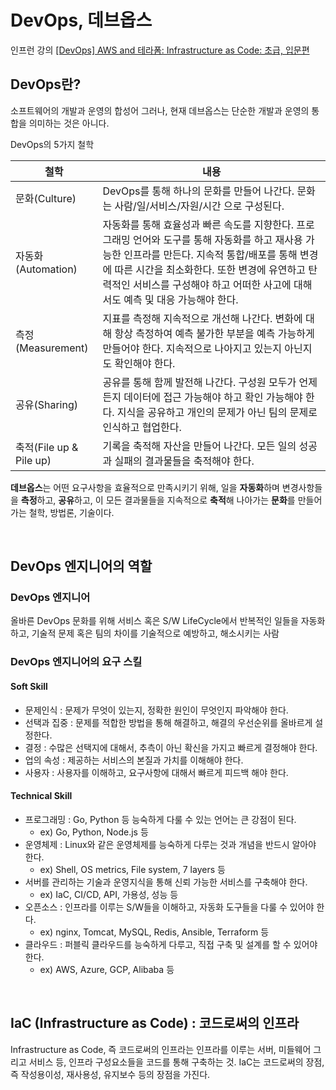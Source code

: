 # DevOps, 데브옵스

인프런 강의 [[DevOps] AWS and 테라폼: Infrastructure as Code: 초급, 입문편](https://www.inflearn.com/course/%EB%8D%B0%EB%B8%8C%EC%98%B5%EC%8A%A4-%ED%85%8C%EB%9D%BC%ED%8F%BC-aws/dashboard)

## DevOps란?

소프트웨어의 개발과 운영의 합성어
그러나, 현재 데브옵스는 단순한 개발과 운영의 통합을 의미하는 것은 아니다.

DevOps의 5가지 철학

| 철학                    | 내용                                                                                                                                                                                                                                                                                   |
| ----------------------- | -------------------------------------------------------------------------------------------------------------------------------------------------------------------------------------------------------------------------------------------------------------------------------------- |
| 문화(Culture)           | DevOps를 통해 하나의 문화를 만들어 나간다. 문화는 사람/일/서비스/자원/시간 으로 구성된다.                                                                                                                                                                                              |
| 자동화(Automation)      | 자동화를 통해 효율성과 빠른 속도를 지향한다. 프로그래밍 언어와 도구를 통해 자동화를 하고 재사용 가능한 인프라를 만든다. 지속적 통합/배포를 통해 변경에 따른 시간을 최소화한다. 또한 변경에 유연하고 탄력적인 서비스를 구성해야 하고 어떠한 사고에 대해서도 예측 및 대응 가능해야 한다. |
| 측정(Measurement)       | 지표를 측정해 지속적으로 개선해 나간다. 변화에 대해 항상 측정하여 예측 불가한 부분을 예측 가능하게 만들어야 한다. 지속적으로 나아지고 있는지 아닌지도 확인해야 한다.                                                                                                                   |
| 공유(Sharing)           | 공유를 통해 함께 발전해 나간다. 구성원 모두가 언제든지 데이터에 접근 가능해야 하고 확인 가능해야 한다. 지식을 공유하고 개인의 문제가 아닌 팀의 문제로 인식하고 협업한다.                                                                                                               |
| 축적(File up & Pile up) | 기록을 축적해 자산을 만들어 나간다. 모든 일의 성공과 실패의 결과물들을 축적해야 한다.                                                                                                                                                                                                  |

**데브옵스**는 어떤 요구사항을 효율적으로 만족시키기 위해, 일을 **자동화**하며 변경사항들을 **측정**하고, **공유**하고, 이 모든 결과물들을 지속적으로 **축적**해 나아가는 **문화**를 만들어가는 철학, 방법론, 기술이다.

<br>

## DevOps 엔지니어의 역할

### DevOps 엔지니어

올바른 DevOps 문화를 위해 서비스 혹은 S/W LifeCycle에서 반복적인 일들을 자동화하고, 기술적 문제 혹은 팀의 차이를 기술적으로 예방하고, 해소시키는 사람

### DevOps 엔지니어의 요구 스킬

#### Soft Skill

- 문제인식 : 문제가 무엇이 있는지, 정확한 원인이 무엇인지 파악해야 한다.
- 선택과 집중 : 문제를 적합한 방법을 통해 해결하고, 해결의 우선순위를 올바르게 설정한다.
- 결정 : 수많은 선택지에 대해서, 추측이 아닌 확신을 가지고 빠르게 결정해야 한다.
- 업의 속성 : 제공하는 서비스의 본질과 가치를 이해해야 한다.
- 사용자 : 사용자를 이해하고, 요구사항에 대해서 빠르게 피드백 해야 한다.

#### Technical Skill

- 프로그래밍 : Go, Python 등 능숙하게 다룰 수 있는 언어는 큰 강점이 된다.
  - ex) Go, Python, Node.js 등
- 운영체제 : Linux와 같은 운영체제를 능숙하게 다루는 것과 개념을 반드시 알아야 한다.
  - ex) Shell, OS metrics, File system, 7 layers 등
- 서버를 관리하는 기술과 운영지식을 통해 신뢰 가능한 서비스를 구축해야 한다.
  - ex) IaC, CI/CD, API, 가용성, 성능 등
- 오픈소스 : 인프라를 이루는 S/W들을 이해하고, 자동화 도구들을 다룰 수 있어야 한다.
  - ex) nginx, Tomcat, MySQL, Redis, Ansible, Terraform 등
- 클라우드 : 퍼블릭 클라우드를 능숙하게 다루고, 직접 구축 및 설계를 할 수 있어야 한다.
  - ex) AWS, Azure, GCP, Alibaba 등

<br>

## IaC (Infrastructure as Code) : 코드로써의 인프라

Infrastructure as Code, 즉 코드로써의 인프라는 인프라를 이루는 서버, 미들웨어 그리고 서비스 등, 인프라 구성요소들을 코드를 통해 구축하는 것.
IaC는 코드로써의 장점, 즉 작성용이성, 재사용성, 유지보수 등의 장점을 가진다.
